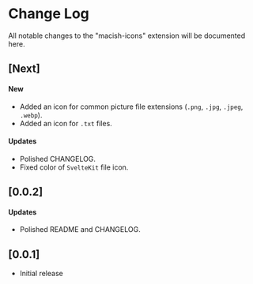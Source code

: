 # Change Log

All notable changes to the "macish-icons" extension will be documented here.

<!-- Check [Keep a Changelog](http://keepachangelog.com/) for recommendations on how to structure this file. -->

## [Next]
#### New
- Added an icon for common picture file extensions (`.png`, `.jpg`, `.jpeg`, `.webp`).
- Added an icon for `.txt` files.

#### Updates
- Polished CHANGELOG.
- Fixed color of `SvelteKit` file icon.

## [0.0.2]
#### Updates
- Polished README and CHANGELOG.

## [0.0.1]
- Initial release
